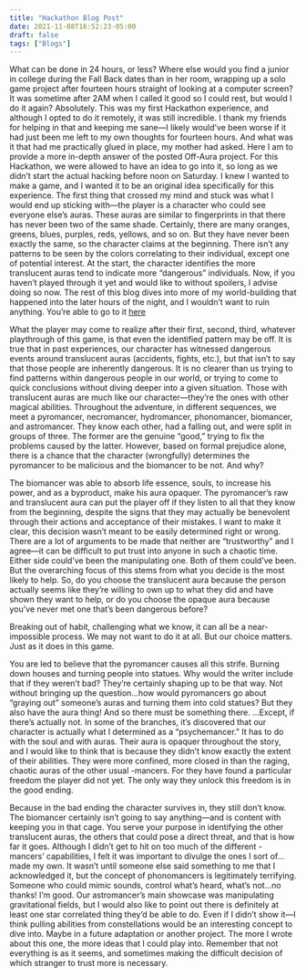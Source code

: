 ```yaml
---
title: "Hackathon Blog Post"
date: 2021-11-08T16:52:23-05:00
draft: false
tags: ["Blogs"]
---
```


What can be done in 24 hours, or less?
Where else would you find a junior in college during the Fall Back dates than in her room, wrapping up a solo game project after fourteen hours straight of looking at a computer screen? It was sometime after 2AM when I called it good so I could rest, but would I do it again?
Absolutely. This was my first Hackathon experience, and although I opted to do it remotely, it was still incredible. I thank my friends for helping in that and keeping me sane—I likely would’ve been worse if it had just been me left to my own thoughts for fourteen hours. And what was it that had me practically glued in place, my mother had asked. Here I am to provide a more in-depth answer of the posted Off-Aura project.
For this Hackathon, we were allowed to have an idea to go into it, so long as we didn’t start the actual hacking before noon on Saturday. I knew I wanted to make a game, and I wanted it to be an original idea specifically for this experience. The first thing that crossed my mind and stuck was what I would end up sticking with—the player is a character who could see everyone else’s auras.
These auras are similar to fingerprints in that there has never been two of the same shade. Certainly, there are many oranges, greens, blues, purples, reds, yellows, and so on. But they have never been exactly the same, so the character claims at the beginning. There isn’t any patterns to be seen by the colors correlating to their individual, except one of potential interest. At the start, the character identifies the more translucent auras tend to indicate more “dangerous” individuals.
Now, if you haven’t played through it yet and would like to without spoilers, I advise doing so now. The rest of this blog dives into more of my world-building that happened into the later hours of the night, and I wouldn’t want to ruin anything. You’re able to go to it [here](/Hackathon/Off-Aura.html)

What the player may come to realize after their first, second, third, whatever playthrough of this game, is that even the identified pattern may be off. It is true that in past experiences, our character has witnessed dangerous events around translucent auras (accidents, fights, etc.), but that isn’t to say that those people are inherently dangerous. It is no clearer than us trying to find patterns within dangerous people in our world, or trying to come to quick conclusions without diving deeper into a given situation.
Those with translucent auras are much like our character—they’re the ones with other magical abilities.
Throughout the adventure, in different sequences, we meet a pyromancer, necromancer, hydromancer, phonomancer, biomancer, and astromancer. They know each other, had a falling out, and were split in groups of three. The former are the genuine “good,” trying to fix the problems caused by the latter. However, based on formal prejudice alone, there is a chance that the character (wrongfully) determines the pyromancer to be malicious and the biomancer to be not. And why?

The biomancer was able to absorb life essence, souls, to increase his power, and as a byproduct, make his aura opaquer. The pyromancer’s raw and translucent aura can put the player off if they listen to all that they know from the beginning, despite the signs that they may actually be benevolent through their actions and acceptance of their mistakes.
I want to make it clear, this decision wasn’t meant to be easily determined right or wrong. There are a lot of arguments to be made that neither are “trustworthy” and I agree—it can be difficult to put trust into anyone in such a chaotic time. Either side could’ve been the manipulating one. Both of them could’ve been. But the overarching focus of this stems from what you decide is the most likely to help.
So, do you choose the translucent aura because the person actually seems like they’re willing to own up to what they did and have shown they want to help, or do you choose the opaque aura because you’ve never met one that’s been dangerous before?

Breaking out of habit, challenging what we know, it can all be a near-impossible process. We may not want to do it at all. But our choice matters. Just as it does in this game.

You are led to believe that the pyromancer causes all this strife. Burning down houses and turning people into statues. Why would the writer include that if they weren’t bad? They’re certainly shaping up to be that way. Not without bringing up the question…how would pyromancers go about “graying out” someone’s auras and turning them into cold statues? But they also have the aura thing! And so there must be something there.
…Except, if there’s actually not.
In some of the branches, it’s discovered that our character is actually what I determined as a “psychemancer.” It has to do with the soul and with auras. Their aura is opaquer throughout the story, and I would like to think that is because they didn’t know exactly the extent of their abilities. They were more confined, more closed in than the raging, chaotic auras of the other usual -mancers. For they have found a particular freedom the player did not yet. The only way they unlock this freedom is in the good ending. 

Because in the bad ending the character survives in, they still don’t know. The biomancer certainly isn’t going to say anything—and is content with keeping you in that cage. You serve your purpose in identifying the other translucent auras, the others that could pose a direct threat, and that is how far it goes.
Although I didn’t get to hit on too much of the different -mancers’ capabilities, I felt it was important to divulge the ones I sort of…made my own. It wasn’t until someone else said something to me that I acknowledged it, but the concept of phonomancers is legitimately terrifying. Someone who could mimic sounds, control what’s heard, what’s not…no thanks! I’m good. 
Our astromancer’s main showcase was manipulating gravitational fields, but I would also like to point out there is definitely at least one star correlated thing they’d be able to do. Even if I didn’t show it—I think pulling abilities from constellations would be an interesting concept to dive into. Maybe in a future adaptation or another project. The more I wrote about this one, the more ideas that I could play into. 
Remember that not everything is as it seems, and sometimes making the difficult decision of which stranger to trust more is necessary. 
